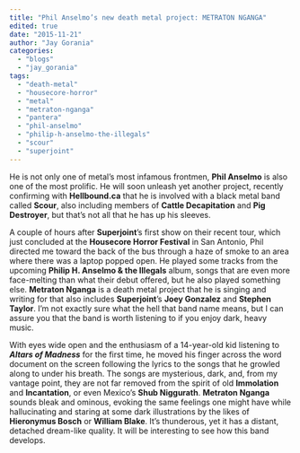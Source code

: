 ```yaml
---
title: "Phil Anselmo’s new death metal project: METRATON NGANGA"
edited: true
date: "2015-11-21"
author: "Jay Gorania"
categories:
  - "blogs"
  - "jay_gorania"
tags:
  - "death-metal"
  - "housecore-horror"
  - "metal"
  - "metraton-nganga"
  - "pantera"
  - "phil-anselmo"
  - "philip-h-anselmo-the-illegals"
  - "scour"
  - "superjoint"
---
```


He is not only one of metal’s most infamous frontmen, **Phil Anselmo** is also one of the most prolific. He will soon unleash yet another project, recently confirming with **Hellbound.ca** that he is involved with a black metal band called **Scour**, also including members of **Cattle Decapitation** and **Pig Destroyer**, but that’s not all that he has up his sleeves.

A couple of hours after **Superjoint**’s first show on their recent tour, which just concluded at the **Housecore Horror Festival** in San Antonio, Phil directed me toward the back of the bus through a haze of smoke to an area where there was a laptop popped open. He played some tracks from the upcoming **Philip H. Anselmo & the Illegals** album, songs that are even more face-melting than what their debut offered, but he also played something else. **Metraton Nganga** is a death metal project that he is singing and writing for that also includes **Superjoint**’s **Joey Gonzalez** and **Stephen Taylor**. I’m not exactly sure what the hell that band name means, but I can assure you that the band is worth listening to if you enjoy dark, heavy music.

With eyes wide open and the enthusiasm of a 14-year-old kid listening to **_Altars of Madness_** for the first time, he moved his finger across the word document on the screen following the lyrics to the songs that he growled along to under his breath. The songs are mysterious, dark, and, from my vantage point, they are not far removed from the spirit of old **Immolation** and **Incantation**, or even Mexico’s **Shub Niggurath**. **Metraton Nganga** sounds bleak and ominous, evoking the same feelings one might have while hallucinating and staring at some dark illustrations by the likes of **Hieronymus Bosch** or **William Blake**. It’s thunderous, yet it has a distant, detached dream-like quality. It will be interesting to see how this band develops.
